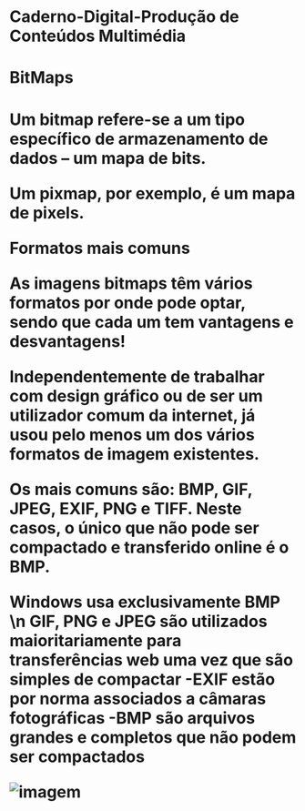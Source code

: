 # Caderno-Digital-Produção de Conteúdos Multimédia 


<h1>BitMaps<h1>

Um bitmap refere-se a um tipo específico de armazenamento de dados – um mapa de bits.

Um pixmap, por exemplo, é um mapa de pixels.

Formatos mais comuns

As imagens bitmaps têm vários formatos por onde pode optar, sendo que cada um tem vantagens e desvantagens!

Independentemente de trabalhar com design gráfico ou de ser um utilizador comum da internet, já usou pelo menos um dos vários formatos de imagem existentes.

Os mais comuns são: BMP, GIF, JPEG, EXIF, PNG e TIFF. Neste casos, o único que não pode ser compactado e transferido online é o BMP.

Windows usa exclusivamente BMP \n
GIF, PNG e JPEG são utilizados maioritariamente para transferências web uma vez que são simples de compactar
-EXIF estão por norma associados a câmaras fotográficas
-BMP são arquivos grandes e completos que não podem ser compactados


![imagem](https://user-images.githubusercontent.com/75439043/150698081-6c7dbb1a-88a9-47ff-9e27-c240d22bc8c0.png)
